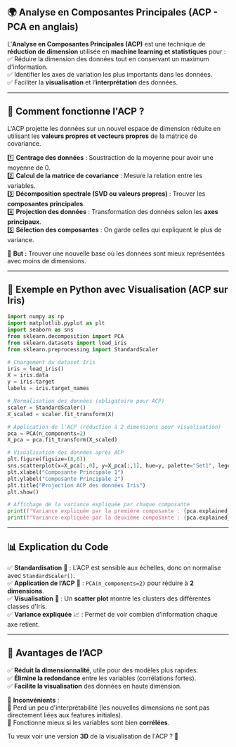 ## 🌍 **Analyse en Composantes Principales (ACP - PCA en anglais)**

L'**Analyse en Composantes Principales (ACP)** est une technique de **réduction de dimension** utilisée en **machine learning et statistiques** pour :  
✅ Réduire la dimension des données tout en conservant un maximum d'information.  
✅ Identifier les axes de variation les plus importants dans les données.  
✅ Faciliter la **visualisation** et l’**interprétation** des données.

---

## 🔹 **Comment fonctionne l'ACP ?**

L'ACP projette les données sur un nouvel espace de dimension réduite en utilisant les **valeurs propres et vecteurs propres** de la matrice de covariance.

1️⃣ **Centrage des données** : Soustraction de la moyenne pour avoir une moyenne de 0.  
2️⃣ **Calcul de la matrice de covariance** : Mesure la relation entre les variables.  
3️⃣ **Décomposition spectrale (SVD ou valeurs propres)** : Trouver les **composantes principales**.  
4️⃣ **Projection des données** : Transformation des données selon les **axes principaux**.  
5️⃣ **Sélection des composantes** : On garde celles qui expliquent le plus de variance.

🚀 **But :** Trouver une nouvelle base où les données sont mieux représentées avec moins de dimensions.

---

## 📜 **Exemple en Python avec Visualisation (ACP sur Iris)**

```python
import numpy as np
import matplotlib.pyplot as plt
import seaborn as sns
from sklearn.decomposition import PCA
from sklearn.datasets import load_iris
from sklearn.preprocessing import StandardScaler

# Chargement du dataset Iris
iris = load_iris()
X = iris.data
y = iris.target
labels = iris.target_names

# Normalisation des données (obligatoire pour ACP)
scaler = StandardScaler()
X_scaled = scaler.fit_transform(X)

# Application de l'ACP (réduction à 2 dimensions pour visualisation)
pca = PCA(n_components=2)
X_pca = pca.fit_transform(X_scaled)

# Visualisation des données après ACP
plt.figure(figsize=(8,6))
sns.scatterplot(x=X_pca[:,0], y=X_pca[:,1], hue=y, palette="Set1", legend='full')
plt.xlabel("Composante Principale 1")
plt.ylabel("Composante Principale 2")
plt.title("Projection ACP des données Iris")
plt.show()

# Affichage de la variance expliquée par chaque composante
print(f"Variance expliquée par la première composante : {pca.explained_variance_ratio_[0]:.2f}")
print(f"Variance expliquée par la deuxième composante : {pca.explained_variance_ratio_[1]:.2f}")
```

---

## 📊 **Explication du Code**

✅ **Standardisation** 📏 : L’ACP est sensible aux échelles, donc on normalise avec `StandardScaler()`.  
✅ **Application de l’ACP** 🧮 : `PCA(n_components=2)` pour réduire à **2 dimensions**.  
✅ **Visualisation** 🎨 : Un **scatter plot** montre les clusters des différentes classes d'Iris.  
✅ **Variance expliquée** 📈 : Permet de voir combien d’information chaque axe retient.

---

## 🚀 **Avantages de l’ACP**

✅ **Réduit la dimensionnalité**, utile pour des modèles plus rapides.  
✅ **Élimine la redondance** entre les variables (corrélations fortes).  
✅ **Facilite la visualisation** des données en haute dimension.

📌 **Inconvénients** :  
🔹 Perd un peu d'interprétabilité (les nouvelles dimensions ne sont pas directement liées aux features initiales).  
🔹 Fonctionne mieux si les variables sont bien **corrélées**.

Tu veux voir une version **3D** de la visualisation de l'ACP ? 🚀
